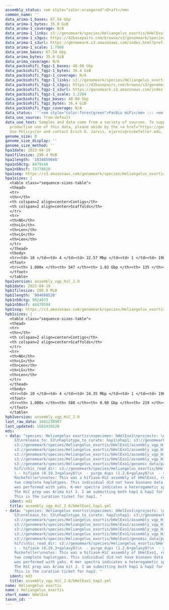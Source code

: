 ```yaml
---
assembly_status: <em style="color:orangered">Draft</em>
common_name: ''
data_arima-1_bases: 67.54 Gbp
data_arima-1_bytes: 35.0 GiB
data_arima-1_coverage: N/A
data_arima-1_links: s3://genomeark/species/Heliangelus_exortis/bHelExo1/genomic_data/arima/<br>
data_arima-1_s3gui: https://42basepairs.com/browse/s3/genomeark/species/Heliangelus_exortis/bHelExo1/genomic_data/arima/
data_arima-1_s3url: https://genomeark.s3.amazonaws.com/index.html?prefix=species/Heliangelus_exortis/bHelExo1/genomic_data/arima/
data_arima-1_scale: 1.7986
data_arima_bases: 67.54 Gbp
data_arima_bytes: 35.0 GiB
data_arima_coverage: N/A
data_pacbiohifi_fqgz-1_bases: 48.08 Gbp
data_pacbiohifi_fqgz-1_bytes: 36.4 GiB
data_pacbiohifi_fqgz-1_coverage: N/A
data_pacbiohifi_fqgz-1_links: s3://genomeark/species/Heliangelus_exortis/bHelExo1/genomic_data/pacbio_hifi/<br>
data_pacbiohifi_fqgz-1_s3gui: https://42basepairs.com/browse/s3/genomeark/species/Heliangelus_exortis/bHelExo1/genomic_data/pacbio_hifi/
data_pacbiohifi_fqgz-1_s3url: https://genomeark.s3.amazonaws.com/index.html?prefix=species/Heliangelus_exortis/bHelExo1/genomic_data/pacbio_hifi/
data_pacbiohifi_fqgz-1_scale: 1.2284
data_pacbiohifi_fqgz_bases: 48.08 Gbp
data_pacbiohifi_fqgz_bytes: 36.4 GiB
data_pacbiohifi_fqgz_coverage: N/A
data_status: '''<em style="color:forestgreen">PacBio HiFi</em> ::: <em style="color:forestgreen">Arima</em>'''
data_use_source: from-default
data_use_text: Samples and data come from a variety of sources. To support fair and
  productive use of this data, please abide by the <a href="https://genome10k.soe.ucsc.edu/data-use-policies/">Data
  Use Policy</a> and contact Erich D. Jarvis, ejarvis@rockefeller.edu, with any questions.
genome_size: 0
genome_size_display: ''
genome_size_method: ''
hpa1date: 2023-04-19
hpa1filesize: 298.4 MiB
hpa1length: '1034859048'
hpa1n50ctg: 8479140
hpa1n50scf: 73778810
hpa1seq: https://s3.amazonaws.com/genomeark/species/Heliangelus_exortis/bHelExo1/assembly_vgp_HiC_2.0/bHelExo1.HiC.hap1.20230419.fasta.gz
hpa1sizes: |
  <table class="sequence-sizes-table">
  <thead>
  <tr>
  <th></th>
  <th colspan=2 align=center>Contigs</th>
  <th colspan=2 align=center>Scaffolds</th>
  </tr>
  <tr>
  <th>NG</th>
  <th>LG</th>
  <th>Len</th>
  <th>LG</th>
  <th>Len</th>
  </tr>
  </thead>
  <tbody>
  <tr><td> 10 </td><td> 4 </td><td> 22.57 Mbp </td><td> 1 </td><td> 198.14 Mbp </td></tr><tr><td> 20 </td><td> 9 </td><td> 18.78 Mbp </td><td> 2 </td><td> 151.57 Mbp </td></tr><tr><td> 30 </td><td> 16 </td><td> 13.54 Mbp </td><td> 2 </td><td> 151.57 Mbp </td></tr><tr><td> 40 </td><td> 24 </td><td> 10.52 Mbp </td><td> 3 </td><td> 115.48 Mbp </td></tr><tr style="background-color:#cccccc;"><td> 50 </td><td> 35 </td><td style="background-color:#88ff88;"> 8.48 Mbp </td><td> 4 </td><td style="background-color:#88ff88;"> 73.78 Mbp </td></tr><tr><td> 60 </td><td> 48 </td><td> 6.16 Mbp </td><td> 6 </td><td> 42.98 Mbp </td></tr><tr><td> 70 </td><td> 68 </td><td> 4.41 Mbp </td><td> 9 </td><td> 30.75 Mbp </td></tr><tr><td> 80 </td><td> 98 </td><td> 2.60 Mbp </td><td> 14 </td><td> 21.37 Mbp </td></tr><tr><td> 90 </td><td> 158 </td><td> 1.18 Mbp </td><td> 19 </td><td> 15.10 Mbp </td></tr><tr><td> 100 </td><td> 547 </td><td> 14.37 Kbp </td><td> 135 </td><td> 14.37 Kbp </td></tr></tbody>
  <tfoot>
  <tr><th> 1.000x </th><th> 547 </th><th> 1.03 Gbp </th><th> 135 </th><th> 1.03 Gbp </th></tr>
  </tfoot>
  </table>
hpa1version: assembly_vgp_HiC_2.0
hpb1date: 2023-04-19
hpb1filesize: 280.9 MiB
hpb1length: '984688530'
hpb1n50ctg: 9824073
hpb1n50scf: 44470594
hpb1seq: https://s3.amazonaws.com/genomeark/species/Heliangelus_exortis/bHelExo1/assembly_vgp_HiC_2.0/bHelExo1.HiC.hap2.20230419.fasta.gz
hpb1sizes: |
  <table class="sequence-sizes-table">
  <thead>
  <tr>
  <th></th>
  <th colspan=2 align=center>Contigs</th>
  <th colspan=2 align=center>Scaffolds</th>
  </tr>
  <tr>
  <th>NG</th>
  <th>LG</th>
  <th>Len</th>
  <th>LG</th>
  <th>Len</th>
  </tr>
  </thead>
  <tbody>
  <tr><td> 10 </td><td> 4 </td><td> 24.35 Mbp </td><td> 1 </td><td> 196.77 Mbp </td></tr><tr><td> 20 </td><td> 9 </td><td> 18.75 Mbp </td><td> 2 </td><td> 150.02 Mbp </td></tr><tr><td> 30 </td><td> 15 </td><td> 13.53 Mbp </td><td> 2 </td><td> 150.02 Mbp </td></tr><tr><td> 40 </td><td> 23 </td><td> 11.11 Mbp </td><td> 3 </td><td> 115.54 Mbp </td></tr><tr style="background-color:#cccccc;"><td> 50 </td><td> 32 </td><td style="background-color:#88ff88;"> 9.82 Mbp </td><td> 4 </td><td style="background-color:#88ff88;"> 44.47 Mbp </td></tr><tr><td> 60 </td><td> 44 </td><td> 7.17 Mbp </td><td> 7 </td><td> 34.83 Mbp </td></tr><tr><td> 70 </td><td> 62 </td><td> 4.58 Mbp </td><td> 10 </td><td> 22.98 Mbp </td></tr><tr><td> 80 </td><td> 90 </td><td> 2.57 Mbp </td><td> 15 </td><td> 17.61 Mbp </td></tr><tr><td> 90 </td><td> 151 </td><td> 1.12 Mbp </td><td> 22 </td><td> 10.96 Mbp </td></tr><tr><td> 100 </td><td> 580 </td><td> 12.15 Kbp </td><td> 219 </td><td> 12.15 Kbp </td></tr></tbody>
  <tfoot>
  <tr><th> 1.000x </th><th> 580 </th><th> 0.98 Gbp </th><th> 219 </th><th> 0.98 Gbp </th></tr>
  </tfoot>
  </table>
hpb1version: assembly_vgp_HiC_2.0
last_raw_data: 1681238907
last_updated: 1681939528
mds:
- data: "species: Heliangelus exortis\nspecimen: bHelExo1\nprojects: \n  - vgp\ndata_location:
    S3\nrelease_to: S3\nhaplotype_to_curate: hap1\nhap1: s3://genomeark/species/Heliangelus_exortis/bHelExo1/assembly_vgp_HiC_2.0/bHelExo1.HiC.hap1.20230419.fasta.gz\nhap2:
    s3://genomeark/species/Heliangelus_exortis/bHelExo1/assembly_vgp_HiC_2.0/bHelExo1.HiC.hap2.20230419.fasta.gz\npretext_hap1:
    s3://genomeark/species/Heliangelus_exortis/bHelExo1/assembly_vgp_HiC_2.0/evaluation/hap1/pretext/bHelExo1_hap1__s2_heatmap.pretext\npretext_hap2:
    s3://genomeark/species/Heliangelus_exortis/bHelExo1/assembly_vgp_HiC_2.0/evaluation/hap2/pretext/bHelExo1_hap2__s2_heatmap.pretext\nkmer_spectra_img:
    s3://genomeark/species/Heliangelus_exortis/bHelExo1/assembly_vgp_HiC_2.0/evaluation/merqury_postpurge/bHelExo1_png/\npacbio_read_dir:
    s3://genomeark/species/Heliangelus_exortis/bHelExo1/genomic_data/pacbio_hifi/\npacbio_read_type:
    hifi\nhic_read_dir: s3://genomeark/species/Heliangelus_exortis/bHelExo1/genomic_data/arima/\npipeline:\n
    \ - hifiasm (0.19.3+galaxy0)\n  - purge_dups (1.2.6+galaxy0)\n  - yahs (1.2a.2+galaxy0)\nassembled_by_group:
    Rockefeller\nnotes: This was a hifiasm-HiC assembly of bHelExo1, resulting in
    two complete haplotypes. This individual did not have bionano data. HiC scaffolding
    was performed with yahs. K-mer spectra indicates a heterogametic specimen specimen.
    The HiC prep was Arima kit 2. I am submitting both hap1 & hap2 for dual curation.
    This is the curation ticket for hap1. "
  ident: md2
  title: assembly_vgp_HiC_2.0/bHelExo1_hap1.yml
- data: "species: Heliangelus exortis\nspecimen: bHelExo1\nprojects: \n  - vgp\ndata_location:
    S3\nrelease_to: S3\nhaplotype_to_curate: hap2\nhap1: s3://genomeark/species/Heliangelus_exortis/bHelExo1/assembly_vgp_HiC_2.0/bHelExo1.HiC.hap1.20230419.fasta.gz\nhap2:
    s3://genomeark/species/Heliangelus_exortis/bHelExo1/assembly_vgp_HiC_2.0/bHelExo1.HiC.hap2.20230419.fasta.gz\npretext_hap1:
    s3://genomeark/species/Heliangelus_exortis/bHelExo1/assembly_vgp_HiC_2.0/evaluation/hap1/pretext/bHelExo1_hap1__s2_heatmap.pretext\npretext_hap2:
    s3://genomeark/species/Heliangelus_exortis/bHelExo1/assembly_vgp_HiC_2.0/evaluation/hap2/pretext/bHelExo1_hap2__s2_heatmap.pretext\nkmer_spectra_img:
    s3://genomeark/species/Heliangelus_exortis/bHelExo1/assembly_vgp_HiC_2.0/evaluation/merqury_postpurge/bHelExo1_png/\npacbio_read_dir:
    s3://genomeark/species/Heliangelus_exortis/bHelExo1/genomic_data/pacbio_hifi/\npacbio_read_type:
    hifi\nhic_read_dir: s3://genomeark/species/Heliangelus_exortis/bHelExo1/genomic_data/arima/\npipeline:\n
    \ - hifiasm (0.19.3+galaxy0)\n  - purge_dups (1.2.6+galaxy0)\n  - yahs (1.2a.2+galaxy0)\nassembled_by_group:
    Rockefeller\nnotes: This was a hifiasm-HiC assembly of bHelExo1, resulting in
    two complete haplotypes. This individual did not have bionano data. HiC scaffolding
    was performed with yahs. K-mer spectra indicates a heterogametic specimen specimen.
    The HiC prep was Arima kit 2. I am submitting both hap1 & hap2 for dual curation.
    This is the curation ticket for hap2. "
  ident: md3
  title: assembly_vgp_HiC_2.0/bHelExo1_hap2.yml
name: Heliangelus exortis
name_: Heliangelus_exortis
short_name: bHelExo
taxon_id: ''
---
```

